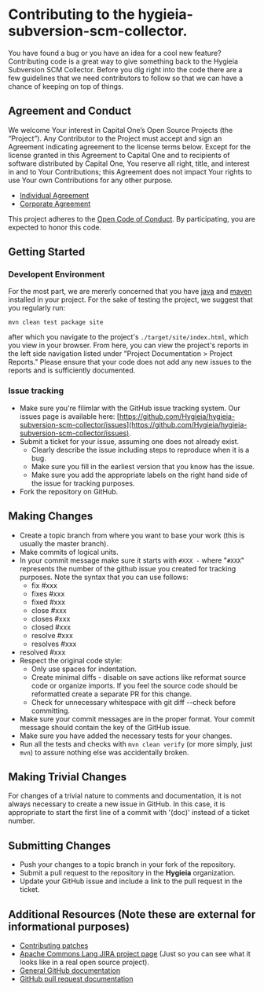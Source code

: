 <!---
 Licensed to the Apache Software Foundation (ASF) under one or more
 contributor license agreements.  See the NOTICE file distributed with
 this work for additional information regarding copyright ownership.
 The ASF licenses this file to You under the Apache License, Version 2.0
 (the "License"); you may not use this file except in compliance with
 the License.  You may obtain a copy of the License at

      http://www.apache.org/licenses/LICENSE-2.0

 Unless required by applicable law or agreed to in writing, software
 distributed under the License is distributed on an "AS IS" BASIS,
 WITHOUT WARRANTIES OR CONDITIONS OF ANY KIND, either express or implied.
 See the License for the specific language governing permissions and
 limitations under the License.
-->
Contributing to the hygieia-subversion-scm-collector.
=====================================================

You have found a bug or you have an idea for a cool new feature? Contributing code is a great way to
give something back to the Hygieia Subversion SCM Collector. Before you dig right into the code there 
are a few guidelines that we need contributors to follow so that we can have a chance of keeping on 
top of things.

Agreement and Conduct
---------------------

We welcome Your interest in Capital One’s Open Source Projects (the “Project”). Any Contributor to the Project 
must accept and sign an Agreement indicating agreement to the license terms below. Except for the license granted 
in this Agreement to Capital One and to recipients of software distributed by Capital One, You reserve all 
right, title, and interest in and to Your Contributions; this Agreement does not impact Your rights to use Your 
own Contributions for any other purpose.

* [Individual Agreement](https://docs.google.com/forms/d/19LpBBjykHPox18vrZvBbZUcK6gQTj7qv1O5hCduAZFU/viewform)
* [Corporate Agreement](https://docs.google.com/forms/d/e/1FAIpQLSeAbobIPLCVZD_ccgtMWBDAcN68oqbAJBQyDTSAQ1AkYuCp_g/viewform?usp=send_form)

This project adheres to the [Open Code of Conduct](https://developer.capitalone.com/single/code-of-conduct/). By 
participating, you are expected to honor this code.

Getting Started
---------------

### Developent Environment

For the most part, we are mererly concerned that you have [java](http://openjdk.java.net/) and 
[maven](https://maven.apache.org/) installed in your project. For the sake of testing the project, we
suggest that you regularly run: 

```
mvn clean test package site
```

after which you navigate to the project's `./target/site/index.html`, which you view in your browser. 
From here, you can view the project's reports in the left side navigation listed under 
"Project Documentation > Project Reports." Please ensure that your code does not add any new issues to the
reports and is sufficiently documented. 


### Issue tracking

+ Make sure you're filimlar with the GitHub issue tracking system. Our issues page is available
here: [https://github.com/Hygieia/hygieia-subversion-scm-collector/issues](https://github.com/Hygieia/hygieia-subversion-scm-collector/issues).
+ Submit a ticket for your issue, assuming one does not already exist.
  + Clearly describe the issue including steps to reproduce when it is a bug.
  + Make sure you fill in the earliest version that you know has the issue.
  + Make sure you add the appropriate labels on the right hand side of the issue for tracking purposes.
+ Fork the repository on GitHub.

Making Changes
--------------

+ Create a topic branch from where you want to base your work (this is usually the master branch).
+ Make commits of logical units.
+ In your commit message make sure it starts with `#XXX -` where "`#XXX`" represents the number of the github issue you created for tracking purposes. Note the syntax that you can use follows:
    + fix #xxx
    + fixes #xxx
    + fixed #xxx
    + close #xxx
    + closes #xxx
    + closed #xxx
    + resolve #xxx
    + resolves #xxx
+ resolved #xxx
+ Respect the original code style:
  + Only use spaces for indentation.
  + Create minimal diffs - disable on save actions like reformat source code or organize imports. If you feel the source code should be reformatted create a separate PR for this change.
  + Check for unnecessary whitespace with git diff --check before committing.
+ Make sure your commit messages are in the proper format. Your commit message should contain the key of the GitHub issue.
+ Make sure you have added the necessary tests for your changes.
+ Run all the tests and checks with `mvn clean verify` (or more simply, just `mvn`) to assure nothing else was accidentally broken.

Making Trivial Changes
----------------------

For changes of a trivial nature to comments and documentation, it is not always necessary to create a new issue in GitHub.
In this case, it is appropriate to start the first line of a commit with '(doc)' instead of a ticket number.

Submitting Changes
------------------

+ Push your changes to a topic branch in your fork of the repository.
+ Submit a pull request to the repository in the __Hygieia__ organization.
+ Update your GitHub issue and include a link to the pull request in the ticket.

Additional Resources (Note these are external for informational purposes)
-------------------------------------------------------------------------

+ [Contributing patches](https://commons.apache.org/patches.html)
+ [Apache Commons Lang JIRA project page](https://issues.apache.org/jira/browse/LANG) (Just so you can see what it looks like in a real open source project).
+ [General GitHub documentation](https://help.github.com/)
+ [GitHub pull request documentation](https://help.github.com/send-pull-requests/)
